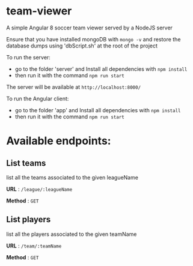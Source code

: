# team-viewer
A simple Angular 8 soccer team viewer served by a NodeJS server

Ensure that you have installed mongoDB with ``` mongo -v ``` and restore the database dumps using 'dbScript.sh' at the root of the project

To run the server:
 
 * go to the folder 'server' and Install all dependencies with
``` npm install ```
 * then run it with the command ``` npm run start ```

The server will be available at ```http://localhost:8000/```

To run the Angular client:
 * go to the folder 'app' and Install all dependencies with
 ``` npm install ```
 * then run it with the command ``` npm run start ```
 
 
 # Available endpoints:
 
 ## List teams
 
  list all the teams associated to the given leagueName
 
 **URL** : `/league/:leagueName`
 
 **Method** : `GET`
 
 
  ## List players
  
   list all the players associated to the given teamName
  
  **URL** : `/team/:teamName`
  
  **Method** : `GET`
